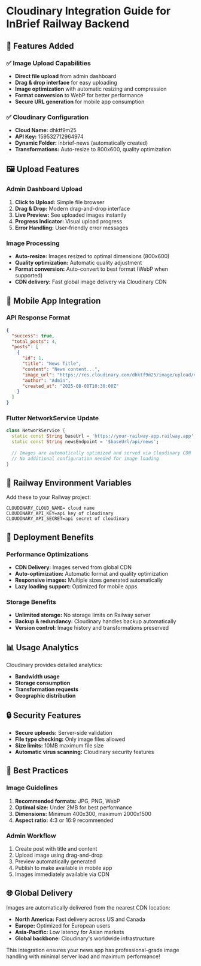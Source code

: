 # Cloudinary Integration Guide for InBrief Railway Backend

## 🌟 Features Added

### ✅ Image Upload Capabilities
- **Direct file upload** from admin dashboard
- **Drag & drop interface** for easy uploading
- **Image optimization** with automatic resizing and compression
- **Format conversion** to WebP for better performance
- **Secure URL generation** for mobile app consumption

### ✅ Cloudinary Configuration
- **Cloud Name:** dhktf9m25
- **API Key:** 159532712964974
- **Dynamic Folder:** inbrief-news (automatically created)
- **Transformations:** Auto-resize to 800x600, quality optimization

## 🖼️ Upload Features

### Admin Dashboard Upload
1. **Click to Upload:** Simple file browser
2. **Drag & Drop:** Modern drag-and-drop interface
3. **Live Preview:** See uploaded images instantly
4. **Progress Indicator:** Visual upload progress
5. **Error Handling:** User-friendly error messages

### Image Processing
- **Auto-resize:** Images resized to optimal dimensions (800x600)
- **Quality optimization:** Automatic quality adjustment
- **Format conversion:** Auto-convert to best format (WebP when supported)
- **CDN delivery:** Fast global image delivery via Cloudinary CDN

## 📱 Mobile App Integration

### API Response Format
```json
{
  "success": true,
  "total_posts": 4,
  "posts": [
    {
      "id": 1,
      "title": "News Title",
      "content": "News content...",
      "image_url": "https://res.cloudinary.com/dhktf9m25/image/upload/v1234567890/inbrief-news/sample.jpg",
      "author": "Admin",
      "created_at": "2025-08-08T10:30:00Z"
    }
  ]
}
```

### Flutter NetworkService Update
```dart
class NetworkService {
  static const String baseUrl = 'https://your-railway-app.railway.app';
  static const String newsEndpoint = '$baseUrl/api/news';
  
  // Images are automatically optimized and served via Cloudinary CDN
  // No additional configuration needed for image loading
}
```

## 🔧 Railway Environment Variables

Add these to your Railway project:

```
CLOUDINARY_CLOUD_NAME= cloud name
CLOUDINARY_API_KEY=api key of cloudinary
CLOUDINARY_API_SECRET=api secret of cloudinary
```

## 🚀 Deployment Benefits

### Performance Optimizations
- **CDN Delivery:** Images served from global CDN
- **Auto-optimization:** Automatic format and quality optimization
- **Responsive images:** Multiple sizes generated automatically
- **Lazy loading support:** Optimized for mobile apps

### Storage Benefits
- **Unlimited storage:** No storage limits on Railway server
- **Backup & redundancy:** Cloudinary handles backup automatically
- **Version control:** Image history and transformations preserved

## 📊 Usage Analytics

Cloudinary provides detailed analytics:
- **Bandwidth usage**
- **Storage consumption** 
- **Transformation requests**
- **Geographic distribution**

## 🔒 Security Features

- **Secure uploads:** Server-side validation
- **File type checking:** Only image files allowed
- **Size limits:** 10MB maximum file size
- **Automatic virus scanning:** Cloudinary security features

## 🎯 Best Practices

### Image Guidelines
1. **Recommended formats:** JPG, PNG, WebP
2. **Optimal size:** Under 2MB for best performance
3. **Dimensions:** Minimum 400x300, maximum 2000x1500
4. **Aspect ratio:** 4:3 or 16:9 recommended

### Admin Workflow
1. Create post with title and content
2. Upload image using drag-and-drop
3. Preview automatically generated
4. Publish to make available in mobile app
5. Images immediately available via CDN

## 🌐 Global Delivery

Images are automatically delivered from the nearest CDN location:
- **North America:** Fast delivery across US and Canada
- **Europe:** Optimized for European users
- **Asia-Pacific:** Low latency for Asian markets
- **Global backbone:** Cloudinary's worldwide infrastructure

This integration ensures your news app has professional-grade image handling with minimal server load and maximum performance!
